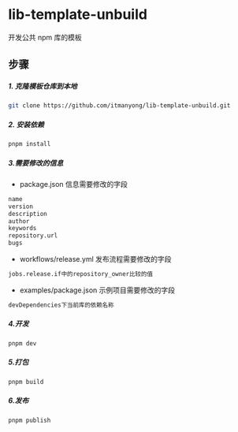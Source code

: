 # lib-template-unbuild

开发公共 npm 库的模板

## 步骤

##### 1. 克隆模板仓库到本地

```bash
git clone https://github.com/itmanyong/lib-template-unbuild.git
```

##### 2. 安装依赖

```bash
pnpm install
```

##### 3.需要修改的信息

- package.json 信息需要修改的字段

```bash
name
version
description
author
keywords
repository.url
bugs
```
- workflows/release.yml 发布流程需要修改的字段
```bash
jobs.release.if中的repository_owner比较的值
```
- examples/package.json 示例项目需要修改的字段
```bash
devDependencies下当前库的依赖名称
```

##### 4.开发

```bash
pnpm dev
```

##### 5.打包

```bash
pnpm build
```

##### 6.发布

```bash
pnpm publish
```
